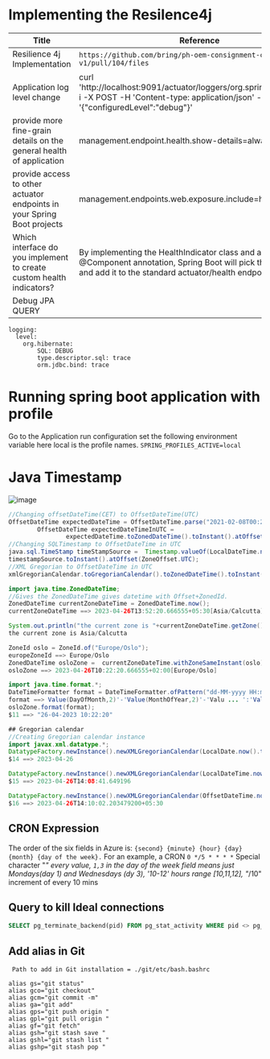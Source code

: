 # Implementing the Resilence4j 

|Title| Reference|
|---|---|
|Resilience 4j Implementation|`https://github.com/bring/ph-oem-consignment-consumer-v1/pull/104/files`|
|Application log level change|curl 'http://localhost:9091/actuator/loggers/org.springframework' -i -X POST -H 'Content-type: application/json' -d '{"configuredLevel":"debug"}'|
| provide more fine-grain details on the general health of application|management.endpoint.health.show-details=always|
|provide access to other actuator endpoints in your Spring Boot projects|management.endpoints.web.exposure.include=health,metrics,* |
|Which interface do you implement to create custom health indicators?|By implementing the HealthIndicator class and adding the @Component annotation, Spring Boot will pick this up a runtime and add it to the standard actuator/health endpoint.|
|Debug JPA QUERY|  
```
logging:
  level:
    org.hibernate:
        SQL: DEBUG
        type.descriptor.sql: trace
        orm.jdbc.bind: trace
```       
# Running spring boot application with profile 
Go to the Application run configuration set the following environment variable here local is the profile names.
`SPRING_PROFILES_ACTIVE=local`

# Java Timestamp

![image](https://user-images.githubusercontent.com/75798528/233641077-f259628a-f9fe-41cf-b314-17d20c588c41.png)

```java
//Changing offsetDateTime(CET) to OffsetDateTime(UTC) 
OffsetDateTime expectedDateTime = OffsetDateTime.parse("2021-02-08T00:25:18+01:00");
        OffsetDateTime expectedDateTimeInUTC =
                expectedDateTime.toZonedDateTime().toInstant().atOffset(ZoneOffset.UTC);
//Changing SQLTimestamp to OffsetDateTime in UTC
java.sql.TimeStamp timeStampSource =  Timestamp.valueOf(LocalDateTime.now());
timestampSource.toInstant().atOffset(ZoneOffset.UTC);
//XML Gregorian to OffsetDateTime in UTC
xmlGregorianCalendar.toGregorianCalendar().toZonedDateTime().toInstant().atOffset(ZoneOffset.UTC)

import java.time.ZonedDateTime;
//Gives the ZonedDateTime gives datetime with Offset+ZonedId.
ZonedDateTime currentZoneDateTime = ZonedDateTime.now();
currentZoneDateTime ==> 2023-04-26T13:52:20.666555+05:30[Asia/Calcutta]

System.out.println("the current zone is "+currentZoneDateTime.getZone());
the current zone is Asia/Calcutta

ZoneId oslo = ZoneId.of("Europe/Oslo");
europeZoneId ==> Europe/Oslo
ZonedDateTime osloZone =  currentZoneDateTime.withZoneSameInstant(oslo);
osloZone ==> 2023-04-26T10:22:20.666555+02:00[Europe/Oslo]

import java.time.format.*;
DateTimeFormatter format = DateTimeFormatter.ofPattern("dd-MM-yyyy HH:mm:ss");
format ==> Value(DayOfMonth,2)'-'Value(MonthOfYear,2)'-'Valu ... ':'Value(SecondOfMinute,2)
osloZone.format(format);
$11 ==> "26-04-2023 10:22:20"

## Gregorian calendar
//Creating Gregorian calendar instance  
import javax.xml.datatype.*;
DatatypeFactory.newInstance().newXMLGregorianCalendar(LocalDate.now().toString());
$14 ==> 2023-04-26

DatatypeFactory.newInstance().newXMLGregorianCalendar(LocalDateTime.now().toString());
$15 ==> 2023-04-26T14:08:41.649196

DatatypeFactory.newInstance().newXMLGregorianCalendar(OffsetDateTime.now().toString());
$16 ==> 2023-04-26T14:10:02.203479200+05:30


```
## CRON Expression

The order of the six fields in Azure is: `{second} {minute} {hour} {day} {month} {day of the week}.`
For an example, a CRON `0 */5 * * * *`
Special character "*" every value, `1,3` in the day of the week field means just Mondays(day 1) and Wednesdays (dy 3), '10-12' hours range [10,11,12], "*/10" increment of every 10 mins   

## Query to kill Ideal connections
```sql
SELECT pg_terminate_backend(pid) FROM pg_stat_activity WHERE pid <> pg_backend_pid() AND state in ('idle');
```

## Add alias in Git
```
 Path to add in Git installation = ./git/etc/bash.bashrc

alias gs="git status"
alias gco="git checkout"
alias gcm="git commit -m"
alias ga="git add"
alias gps="git push origin "
alias gpl="git pull origin "
alias gf="git fetch"
alias gsh="git stash save "
alias gshl="git stash list "
alias gshp="git stash pop "

```
